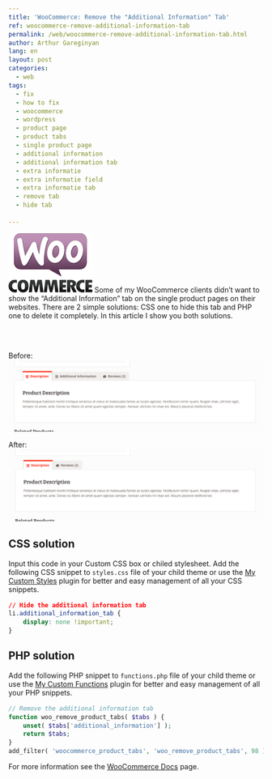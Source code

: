 ```yaml
---
title: 'WooCommerce: Remove the "Additional Information" Tab'
ref: woocommerce-remove-additional-information-tab
permalink: /web/woocommerce-remove-additional-information-tab.html
author: Arthur Gareginyan
lang: en
layout: post
categories:
  - web
tags:
  - fix
  - how to fix
  - woocommerce
  - wordpress
  - product page
  - product tabs
  - single product page
  - additional information
  - additional information tab
  - extra informatie
  - extra informatie field
  - extra informatie tab
  - remove tab
  - hide tab

---
```


![thumb](/images/thumbnail/woocommerce.png)
Some of my WooCommerce clients didn’t want to show the “Additional Information” tab on the single product pages on their websites. There are 2 simple solutions: CSS one to hide this tab and PHP one to delete it completely. In this article I show you both solutions.


<br>
<br>

Before:
![](/images/woocommerce-remove-additional-information-tab/image-1.png)

After:
![](/images/woocommerce-remove-additional-information-tab/image-2.png)


## CSS solution

Input this code in your Custom CSS box or chiled stylesheet.
Add the following CSS snippet to `styles.css` file of your child theme or use the [My Custom Styles](https://wordpress.org/plugins/my-custom-styles/) plugin for better and easy management of all your CSS snippets.

```css
// Hide the additional information tab
li.additional_information_tab {
	display: none !important;
}
```


## PHP solution

Add the following PHP snippet to `functions.php` file of your child theme or use the [My Custom Functions](https://wordpress.org/plugins/my-custom-functions/) plugin for better and easy management of all your PHP snippets.

```php
// Remove the additional information tab
function woo_remove_product_tabs( $tabs ) {
    unset( $tabs['additional_information'] );
    return $tabs;
}
add_filter( 'woocommerce_product_tabs', 'woo_remove_product_tabs', 98 );
```

For more information see the [WooCommerce Docs](https://docs.woocommerce.com/document/editing-product-data-tabs/) page.
